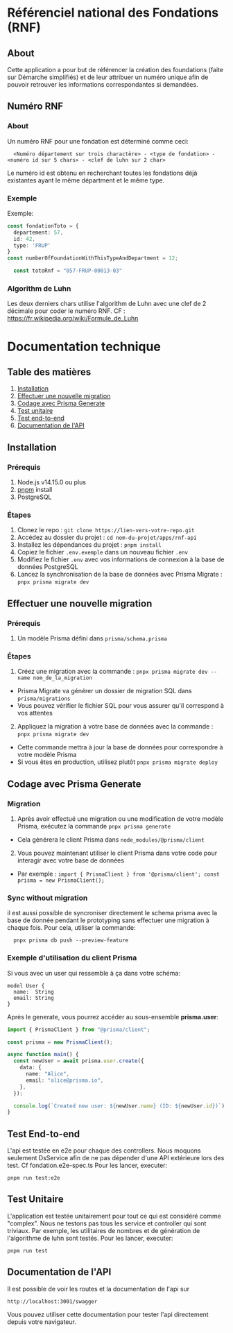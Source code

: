 # Référenciel national des Fondations (RNF)

## About

Cette application a pour but de référencer la création des foundations (faite sur Démarche simplifiés) et de leur
attribuer un numéro unique afin de pouvoir retrouver les informations correspondantes si demandées.

## Numéro RNF

### About

Un numéro RNF pour une fondation est déterminé comme ceci:

```
  <Numéro département sur trois charactère> - <type de fondation> - <numéro id sur 5 chars> - <clef de luhn sur 2 char>
```

Le numéro id est obtenu en recherchant toutes les fondations déjà existantes ayant le même départment et le même type.

### Exemple

Exemple:

```typescript
const fondationToto = {
  departement: 57,
  id: 42,
  type: 'FRUP'
}
const numberOfFoundationWithThisTypeAndDepartment = 12;
```

```typescript
  const totoRnf = "057-FRUP-00013-03"
```

### Algorithm de Luhn

Les deux derniers chars utilise l'algorithm de Luhn avec une clef de 2 décimale pour coder le numéro RNF.
CF : <https://fr.wikipedia.org/wiki/Formule_de_Luhn>

# Documentation technique

## Table des matières

1. [Installation](#installation)
2. [Effectuer une nouvelle migration](#migration)
3. [Codage avec Prisma Generate](#codage-avec-prisma-generate)
4. [Test unitaire](#test-unitaire)
5. [Test end-to-end](#test-end-to-end)
6. [Documentation de l'API](#documentation)

## <a name="installation"></a> Installation

### Prérequis

1. Node.js v14.15.0 ou plus
2. [pnpm](https://pnpm.io/installation) install
3. PostgreSQL

### Étapes

1. Clonez le repo : `git clone https://lien-vers-votre-repo.git`
2. Accédez au dossier du projet : `cd nom-du-projet/apps/rnf-api`
3. Installez les dépendances du projet : `pnpm install`
4. Copiez le fichier `.env.exemple` dans un nouveau fichier `.env`
5. Modifiez le fichier `.env` avec vos informations de connexion à la base de données PostgreSQL
6. Lancez la synchronisation de la base de données avec Prisma Migrate : `pnpx prisma migrate dev`

## <a name="migration"></a> Effectuer une nouvelle migration

### Prérequis

1. Un modèle Prisma défini dans `prisma/schema.prisma`

### Étapes

1. Créez une migration avec la commande : `pnpx prisma migrate dev --name nom_de_la_migration`

- Prisma Migrate va générer un dossier de migration SQL dans `prisma/migrations`
- Vous pouvez vérifier le fichier SQL pour vous assurer qu'il correspond à vos attentes

2. Appliquez la migration à votre base de données avec la commande : `pnpx prisma migrate dev`

- Cette commande mettra à jour la base de données pour correspondre à votre modèle Prisma
- Si vous êtes en production, utilisez plutôt `pnpx prisma migrate deploy`

## <a name="codage-avec-prisma-generate"></a> Codage avec Prisma Generate

### Migration

1. Après avoir effectué une migration ou une modification de votre modèle Prisma, exécutez la
   commande `pnpx prisma generate`

- Cela générera le client Prisma dans `node_modules/@prisma/client`

2. Vous pouvez maintenant utiliser le client Prisma dans votre code pour interagir avec votre base de données

- Par exemple : `import { PrismaClient } from '@prisma/client'; const prisma = new PrismaClient();`

### Sync without migration

il est aussi possible de syncroniser directement le schema prisma avec la base de donnée pendant le prototyping sans
effectuer une migration à chaque fois.
Pour cela, utiliser la commande:

```shell
  pnpx prisma db push --preview-feature
```

### Exemple d'utilisation du client Prisma

Si vous avec un user qui ressemble à ça dans votre schéma:

```prisma
model User {
  name:  String
  email: String
}
```

Après le generate, vous pourrez accéder au sous-ensemble **prisma.user**:

```typescript
import { PrismaClient } from "@prisma/client";

const prisma = new PrismaClient();

async function main() {
  const newUser = await prisma.user.create({
    data: {
      name: "Alice",
      email: "alice@prisma.io",
    },
  });

  console.log(`Created new user: ${newUser.name} (ID: ${newUser.id})`);
}
```

## <a name="test-end-to-end"></a> Test End-to-end

L'api est testée en e2e pour chaque des controllers. Nous moquons seulement DsService afin de ne pas dépender d'une API
extérieure lors des test. Cf fondation.e2e-spec.ts
Pour les lancer, executer:

```shell
pnpm run test:e2e
```

## <a name="test-unitaire"></a> Test Unitaire

L'application est testée unitairement pour tout ce qui est considéré comme "complex". Nous ne testons pas tous les
service et controller qui sont triviaux. Par exemple, les utilitaires de nombres et de génération de l'algorithme de
luhn sont testés.
Pour les lancer, executer:

```shell
pnpm run test
```

## <a name="documentation"></a> Documentation de l'API

Il est possible de voir les routes et la documentation de l'api sur

```text
http://localhost:3001/swagger
```

Vous pouvez utiliser cette documentation pour tester l'api directement depuis votre navigateur.
